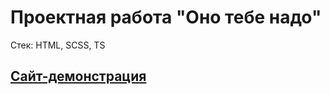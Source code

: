 # Проектная работа "Оно тебе надо"

Стек: HTML, SCSS, TS

## [Сайт-демонстрация](https://docesforg.github.io/ono-tebe-nado/)
